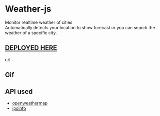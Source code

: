 # Weather-js

Monitor realtime weather of cities.
<br>
Automatically detects your location to show forecast or you can search the weather of a specific city.

## [DEPLOYED HERE]()

url -

## Gif

## API used

- [openweathermap](https://openweathermap.org/api)
- [ipoinfo](https://ipinfo.io/json)
